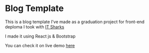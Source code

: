 # Blog Template

This is a blog template I've made as a graduation project for front-end deploma I took with [IT Sharks](https://www.facebook.com/ITSharks24)

I made it using React js & Bootstrap

You can check it on live demo [here](https://blog-template-vert-six.vercel.app/)
